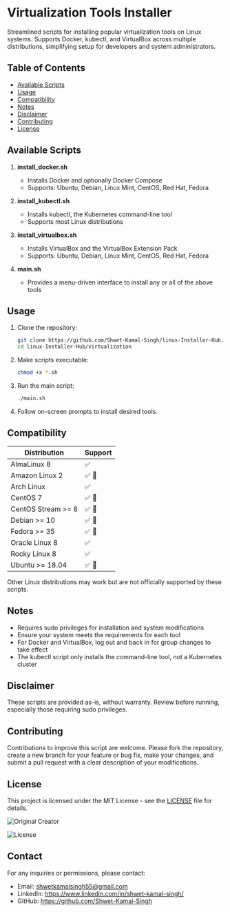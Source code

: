 # Virtualization Tools Installer

Streamlined scripts for installing popular virtualization tools on Linux systems. Supports Docker, kubectl, and VirtualBox across multiple distributions, simplifying setup for developers and system administrators.

## Table of Contents

- [Available Scripts](#available-scripts)
- [Usage](#usage)
- [Compatibility](#compatibility)
- [Notes](#notes)
- [Disclaimer](#disclaimer)
- [Contributing](#contributing)
- [License](#license)

## Available Scripts

1. **install_docker.sh**
   - Installs Docker and optionally Docker Compose
   - Supports: Ubuntu, Debian, Linux Mint, CentOS, Red Hat, Fedora

2. **install_kubectl.sh**
   - Installs kubectl, the Kubernetes command-line tool
   - Supports most Linux distributions

3. **install_virtualbox.sh**
   - Installs VirtualBox and the VirtualBox Extension Pack
   - Supports: Ubuntu, Debian, Linux Mint, CentOS, Red Hat, Fedora

4. **main.sh**
   - Provides a menu-driven interface to install any or all of the above tools

## Usage

1. Clone the repository:
   ```bash
   git clone https://github.com/Shwet-Kamal-Singh/linux-Installer-Hub.git
   cd linux-Installer-Hub/virtualization
   ```

2. Make scripts executable:
   ```bash
   chmod +x *.sh
   ```

3. Run the main script:
   ```bash
   ./main.sh
   ```

4. Follow on-screen prompts to install desired tools.

## Compatibility

| Distribution       | Support |
|--------------------|---------|
| AlmaLinux 8        | ✅      |
| Amazon Linux 2     | ✅ 🤖   |
| Arch Linux         | ✅      |
| CentOS 7           | ✅ 🤖   |
| CentOS Stream >= 8 | ✅ 🤖   |
| Debian >= 10       | ✅ 🤖   |
| Fedora >= 35       | ✅ 🤖   |
| Oracle Linux 8     | ✅      |
| Rocky Linux 8      | ✅      |
| Ubuntu >= 18.04    | ✅ 🤖   |

Other Linux distributions may work but are not officially supported by these scripts.

## Notes

- Requires sudo privileges for installation and system modifications
- Ensure your system meets the requirements for each tool
- For Docker and VirtualBox, log out and back in for group changes to take effect
- The kubectl script only installs the command-line tool, not a Kubernetes cluster

## Disclaimer

These scripts are provided as-is, without warranty. Review before running, especially those requiring sudo privileges.



## Contributing

Contributions to improve this script are welcome. Please fork the repository, create a new branch for your feature or bug fix, make your changes, and submit a pull request with a clear description of your modifications.

## License

This project is licensed under the MIT License - see the [LICENSE](https://github.com/Shwet-Kamal-Singh/linux-Installer-Hub/blob/main/LICENSE) file for details.

![Original Creator](https://img.shields.io/badge/Original%20Creator-Shwet%20Kamal%20Singh-blue)

![License](https://img.shields.io/badge/License-MIT-green)

## Contact

For any inquiries or permissions, please contact:
- Email: shwetkamalsingh55@gmail.com
- LinkedIn: https://www.linkedin.com/in/shwet-kamal-singh/
- GitHub: https://github.com/Shwet-Kamal-Singh